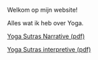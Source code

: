Welkom op mijn website!

Alles wat ik heb over Yoga.

[Yoga Sutras Narrative (pdf)](https://bartfennema.github.io/yogasutrasnarrative.pdf)

[Yoga Sutras interpretive (pdf)](https://bartfennema.github.io/yogasutrasinterpretive.pdf)

